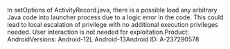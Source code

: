 In setOptions of ActivityRecord.java, there is a possible load any arbitrary Java code into launcher process due to a logic error in the code. This could lead to local escalation of privilege with no additional execution privileges needed. User interaction is not needed for exploitation.Product: AndroidVersions: Android-12L Android-13Android ID: A-237290578